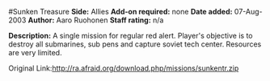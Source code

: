 #Sunken Treasure
**Side:** Allies
**Add-on required:** none
**Date added:** 07-Aug-2003
**Author:** Aaro Ruohonen
**Staff rating:** n/a

**Description:** A single mission for regular red alert. Player&apos;s objective is to destroy all submarines, sub pens and capture soviet tech center. Resources are very limited.

Original Link:http://ra.afraid.org/download.php/missions/sunkentr.zip

